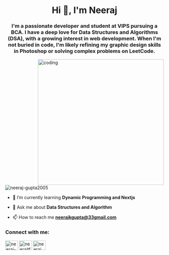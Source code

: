 <h1 align="center">Hi 👋, I'm Neeraj</h1>
<h3 align="center">I'm a passionate developer and student at VIPS pursuing a BCA. I have a deep love for Data Structures and Algorithms (DSA), with a growing interest in web development. When I'm not buried in code, I'm likely refining my graphic design skills in Photoshop or solving complex problems on LeetCode.</h3>
<img align="right" alt="coding" width="400" src="https://camo.githubusercontent.com/2366b34bb903c09617990fb5fff4622f3e941349e846ddb7e73df872a9d21233/68747470733a2f2f63646e2e6472696262626c652e636f6d2f75736572732f3733303730332f73637265656e73686f74732f363538313234332f6176656e746f2e676966">

<p align="left"> <img src="https://komarev.com/ghpvc/?username=neeraj-gupta2005&label=Profile%20views&color=0e75b6&style=flat" alt="neeraj-gupta2005" /> </p>

- 🌱 I’m currently learning **Dynamic Programming and Nextjs**

- 💬 Ask me about **Data Structures and Algorithm**

- 📫 How to reach me **neerajkgupta@33gmail.com**

<h3 align="left">Connect with me:</h3>
<p align="left">
<a href="https://linkedin.com/in/neerajj00" target="blank"><img align="center" src="https://raw.githubusercontent.com/rahuldkjain/github-profile-readme-generator/master/src/images/icons/Social/linked-in-alt.svg" alt="neeraj-gupta2005" height="30" width="40" /></a>
<a href="https://instagram.com/neerajtf_" target="blank"><img align="center" src="https://raw.githubusercontent.com/rahuldkjain/github-profile-readme-generator/master/src/images/icons/Social/instagram.svg" alt="neerajtf_" height="30" width="40" /></a>
<a href="https://www.leetcode.com/neerajj00" target="blank"><img align="center" src="https://raw.githubusercontent.com/rahuldkjain/github-profile-readme-generator/master/src/images/icons/Social/leet-code.svg" alt="neeraj_gupta00" height="30" width="40" /></a>
</p>
